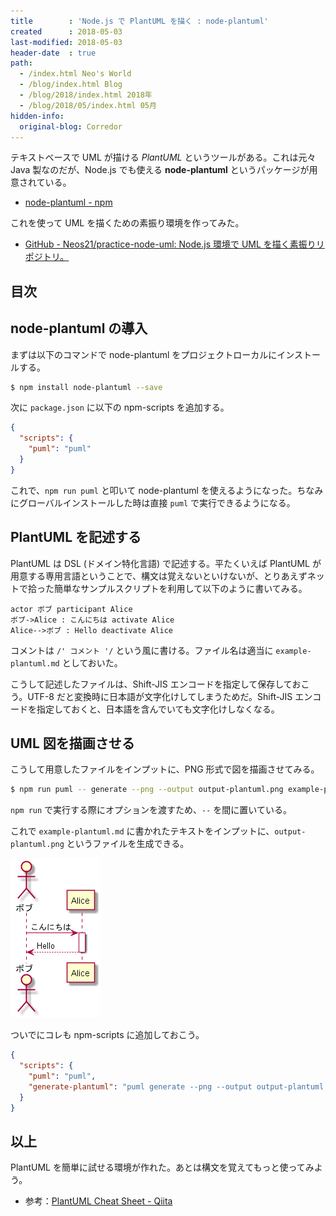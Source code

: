 ```yaml
---
title        : 'Node.js で PlantUML を描く : node-plantuml'
created      : 2018-05-03
last-modified: 2018-05-03
header-date  : true
path:
  - /index.html Neo's World
  - /blog/index.html Blog
  - /blog/2018/index.html 2018年
  - /blog/2018/05/index.html 05月
hidden-info:
  original-blog: Corredor
---
```


テキストベースで UML が描ける _PlantUML_ というツールがある。これは元々 Java 製なのだが、Node.js でも使える __node-plantuml__ というパッケージが用意されている。

- [node-plantuml - npm](https://www.npmjs.com/package/node-plantuml)

これを使って UML を描くための素振り環境を作ってみた。

- [GitHub - Neos21/practice-node-uml: Node.js 環境で UML を描く素振りリポジトリ。](https://github.com/Neos21/practice-node-uml)

## 目次

## node-plantuml の導入

まずは以下のコマンドで node-plantuml をプロジェクトローカルにインストールする。

```bash
$ npm install node-plantuml --save
```

次に `package.json` に以下の npm-scripts を追加する。

```json
{
  "scripts": {
    "puml": "puml"
  }
}
```

これで、`npm run puml` と叩いて node-plantuml を使えるようになった。ちなみにグローバルインストールした時は直接 `puml` で実行できるようになる。

## PlantUML を記述する

PlantUML は DSL (ドメイン特化言語) で記述する。平たくいえば PlantUML が用意する専用言語ということで、構文は覚えないといけないが、とりあえずネットで拾った簡単なサンプルスクリプトを利用して以下のように書いてみる。

```
actor ボブ participant Alice
ボブ->Alice : こんにちは activate Alice
Alice-->ボブ : Hello deactivate Alice
```

コメントは `/' コメント '/` という風に書ける。ファイル名は適当に `example-plantuml.md` としておいた。

こうして記述したファイルは、Shift-JIS エンコードを指定して保存しておこう。UTF-8 だと変換時に日本語が文字化けしてしまうためだ。Shift-JIS エンコードを指定しておくと、日本語を含んでいても文字化けしなくなる。

## UML 図を描画させる

こうして用意したファイルをインプットに、PNG 形式で図を描画させてみる。

```bash
$ npm run puml -- generate --png --output output-plantuml.png example-plantuml.md
```

`npm run` で実行する際にオプションを渡すため、`--` を間に置いている。

これで `example-plantuml.md` に書かれたテキストをインプットに、`output-plantuml.png` というファイルを生成できる。

![描けた](03-02-01.png)

ついでにコレも npm-scripts に追加しておこう。

```json
{
  "scripts": {
    "puml": "puml",
    "generate-plantuml": "puml generate --png --output output-plantuml.png example-plantuml.md"
  }
}
```

## 以上

PlantUML を簡単に試せる環境が作れた。あとは構文を覚えてもっと使ってみよう。

- 参考：[PlantUML Cheat Sheet - Qiita](https://qiita.com/ogomr/items/0b5c4de7f38fd1482a48)
